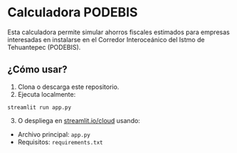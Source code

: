 # Calculadora PODEBIS

Esta calculadora permite simular ahorros fiscales estimados para empresas interesadas en instalarse en el Corredor Interoceánico del Istmo de Tehuantepec (PODEBIS).

## ¿Cómo usar?

1. Clona o descarga este repositorio.
2. Ejecuta localmente:
```
streamlit run app.py
```

3. O despliega en [streamlit.io/cloud](https://streamlit.io/cloud) usando:
- Archivo principal: `app.py`
- Requisitos: `requirements.txt`
